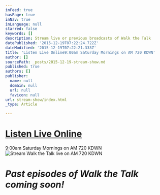 ```yaml
---
inFeed: true
hasPage: true
inNav: true
inLanguage: null
starred: false
keywords: []
description: Stream live or previous broadcasts of Walk the Talk
datePublished: '2015-12-19T07:22:24.722Z'
dateModified: '2015-12-19T07:22:21.333Z'
title: 'Listen Live Online9:00am Saturday Mornings on AM 720 KDWN'
author: []
sourcePath: _posts/2015-12-19-stream-show.md
published: true
authors: []
publisher:
  name: null
  domain: null
  url: null
  favicon: null
url: stream-show/index.html
_type: Article

---
```

# [Listen Live Online][0]  

9:00am Saturday Mornings on AM 720 KDWN
![Stream Walk the Talk live on AM 720 KDWN](https://the-grid-user-content.s3-us-west-2.amazonaws.com/f5095455-05f7-4896-a62e-e5ef19f5c565.png)

# **_Past episodes of Walk the Talk coming soon!_**

[0]: http://kdwn.com/listen-live/